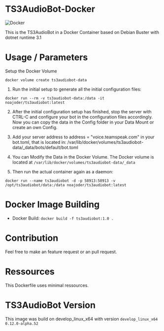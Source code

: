 # TS3AudioBot-Docker

![Docker](https://github.com/CookieCr2nk/TS3AudioBot-Docker/workflows/Docker/badge.svg?branch=master)

This is the TS3AudioBot in a Docker Container based on Debian Buster with dotnet runtime 3.1

# Usage / Parameters

Setup the Docker Volume

```
docker volume create ts3audiobot-data
```

1. Run the initial setup to generate all the initial configuration files:

```docker run --rm -v ts3audiobot-data:/data -it noajoder/ts3audiobot:latest```

2. After the initial configuration setup has finished, stop the server with CTRL-C and configure your bot in the configuration files accordingly. Now you can copy the data in the Config folder in your Data Mount or create an own Config.

3. Add your server address to address = "voice.teamspeak.com" in your bot.toml, that is located in: /var/lib/docker/volumes/ts3audiobot-data/_data/bots/default/bot.toml

4. You can Modify the Data in the Docker Volume. The Docker volume is located at ```/var/lib/docker/volumes/ts3audiobot-data/_data```

5. Then run the actual container again as a daemon:

```docker run --name ts3audiobot -d -p 58913:58913 -v /opt/ts3audiobot/data:/data noajoder/ts3audiobot:latest```


# Docker Image Building

* Docker Build:  ```docker build -f ts3audiobot:1.0 . ```

# Contribution

Feel free to make an feature request or an pull request.

# Ressources

This Dockerfile uses minimal ressources.

# TS3AudioBot Version

This image was build on develop_linux_x64 with version ```develop_linux_x64 0.12.0-alpha.52```
